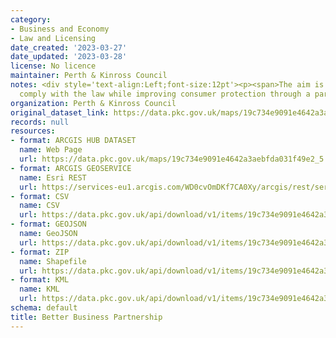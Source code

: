 ```yaml
---
category:
- Business and Economy
- Law and Licensing
date_created: '2023-03-27'
date_updated: '2023-03-28'
license: No licence
maintainer: Perth & Kinross Council
notes: <div style='text-align:Left;font-size:12pt'><p><span>The aim is to help traders
  comply with the law while improving consumer protection through a partnership approach.</span></p></div>
organization: Perth & Kinross Council
original_dataset_link: https://data.pkc.gov.uk/maps/19c734e9091e4642a3aebfda031f49e2_5
records: null
resources:
- format: ARCGIS HUB DATASET
  name: Web Page
  url: https://data.pkc.gov.uk/maps/19c734e9091e4642a3aebfda031f49e2_5
- format: ARCGIS GEOSERVICE
  name: Esri REST
  url: https://services-eu1.arcgis.com/WD0cvOmDKf7CA0Xy/arcgis/rest/services/Better_Business_Partnership/FeatureServer/5
- format: CSV
  name: CSV
  url: https://data.pkc.gov.uk/api/download/v1/items/19c734e9091e4642a3aebfda031f49e2/csv?layers=5
- format: GEOJSON
  name: GeoJSON
  url: https://data.pkc.gov.uk/api/download/v1/items/19c734e9091e4642a3aebfda031f49e2/geojson?layers=5
- format: ZIP
  name: Shapefile
  url: https://data.pkc.gov.uk/api/download/v1/items/19c734e9091e4642a3aebfda031f49e2/shapefile?layers=5
- format: KML
  name: KML
  url: https://data.pkc.gov.uk/api/download/v1/items/19c734e9091e4642a3aebfda031f49e2/kml?layers=5
schema: default
title: Better Business Partnership
---
```

